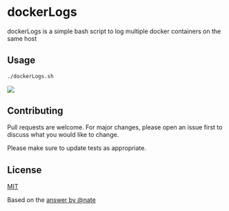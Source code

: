 # dockerLogs

dockerLogs is a simple bash script to log multiple docker containers on the same host


## Usage

```bash
./dockerLogs.sh
```

![](https://i.imgur.com/pjlaAlB.png)

## Contributing
Pull requests are welcome. For major changes, please open an issue first to discuss what you would like to change.

Please make sure to update tests as appropriate.

## License
[MIT](https://choosealicense.com/licenses/mit/)

Based on the [answer by @nate](https://stackoverflow.com/questions/32076878/logging-solution-for-multiple-containers-running-on-same-host/38308974#38308974)
